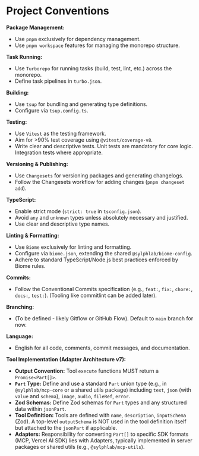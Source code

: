 # Project Conventions

**Package Management:**
- Use `pnpm` exclusively for dependency management.
- Use `pnpm workspace` features for managing the monorepo structure.

**Task Running:**
- Use `Turborepo` for running tasks (build, test, lint, etc.) across the monorepo.
- Define task pipelines in `turbo.json`.

**Building:**
- Use `tsup` for bundling and generating type definitions.
- Configure via `tsup.config.ts`.

**Testing:**
- Use `Vitest` as the testing framework.
- Aim for >90% test coverage using `@vitest/coverage-v8`.
- Write clear and descriptive tests. Unit tests are mandatory for core logic. Integration tests where appropriate.

**Versioning & Publishing:**
- Use `Changesets` for versioning packages and generating changelogs.
- Follow the Changesets workflow for adding changes (`pnpm changeset add`).

**TypeScript:**
- Enable strict mode (`strict: true` in `tsconfig.json`).
- Avoid `any` and `unknown` types unless absolutely necessary and justified.
- Use clear and descriptive type names.

**Linting & Formatting:**
- Use `Biome` exclusively for linting and formatting.
- Configure via `biome.json`, extending the shared `@sylphlab/biome-config`.
- Adhere to standard TypeScript/Node.js best practices enforced by Biome rules.

**Commits:**
- Follow the Conventional Commits specification (e.g., `feat:`, `fix:`, `chore:`, `docs:`, `test:`). (Tooling like commitlint can be added later).

**Branching:**
- (To be defined - likely Gitflow or GitHub Flow). Default to `main` branch for now.

**Language:**
- English for all code, comments, commit messages, and documentation.

**Tool Implementation (Adapter Architecture v7):**
- **Output Convention:** Tool `execute` functions MUST return a `Promise<Part[]>`.
- **`Part` Type:** Define and use a standard `Part` union type (e.g., in `@sylphlab/mcp-core` or a shared utils package) including `text`, `json` (with `value` and `schema`), `image`, `audio`, `fileRef`, `error`.
- **Zod Schemas:** Define Zod schemas for `Part` types and any structured data within `jsonPart`.
- **Tool Definition:** Tools are defined with `name`, `description`, `inputSchema` (Zod). A top-level `outputSchema` is NOT used in the tool definition itself but attached to the `jsonPart` if applicable.
- **Adapters:** Responsibility for converting `Part[]` to specific SDK formats (MCP, Vercel AI SDK) lies with Adapters, typically implemented in server packages or shared utils (e.g., `@sylphlab/mcp-utils`).